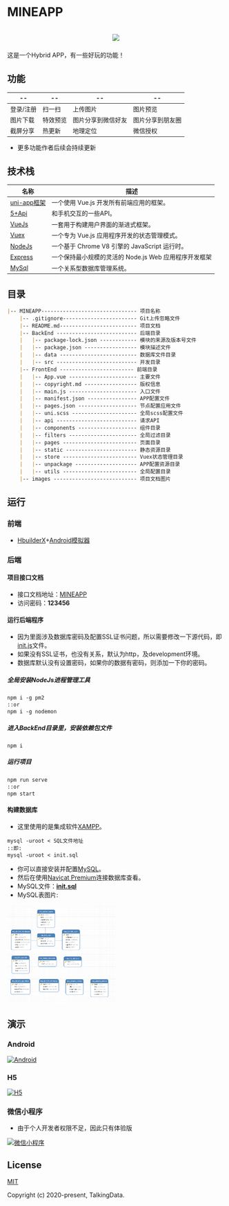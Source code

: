 # MINEAPP

<h2 style="text-align:center;"><a href="https://github.com/biaov/MINEAPP"><img src="https://img.shields.io/badge/version-1.0.1-blue" /></a></h2>

这是一个Hybrid APP，有一些好玩的功能！

## 功能

| --        | --       | --                 | --               |
|-----------|----------|--------------------|------------------|
| 登录/注册 | 扫一扫   | 上传图片           | 图片预览         |
| 图片下载  | 特效预览 | 图片分享到微信好友 | 图片分享到朋友圈 |
| 截屏分享  | 热更新   | 地理定位           | 微信授权         |

* 更多功能作者后续会持续更新

## 技术栈

| 名称                                                            | 描述                                                  |
|-----------------------------------------------------------------|-------------------------------------------------------|
| [uni-app框架](https://uniapp.dcloud.io/README)                  | 一个使用 Vue.js 开发所有前端应用的框架。              |
| [5+Api](http://www.html5plus.org/doc/zh_cn/accelerometer.html#) | 和手机交互的一些API。                                 |
| [VueJs](https://cn.vuejs.org/)                                  | 一套用于构建用户界面的渐进式框架。                    |
| [Vuex](https://vuex.vuejs.org/zh/)                              | 一个专为 Vue.js 应用程序开发的状态管理模式。          |
| [NodeJs](http://nodejs.cn/api/)                                 | 一个基于 Chrome V8 引擎的 JavaScript 运行时。         |
| [Express](http://expressjs.com/)                                | 一个保持最小规模的灵活的 Node.js Web 应用程序开发框架 |
| [MySql](https://www.mysql.com/)                                 | 一个关系型数据库管理系统。                            |

## 目录

```Markdown
|-- MINEAPP------------------------------- 项目名称
    |-- .gitignore------------------------ Git上传忽略文件
    |-- README.md------------------------- 项目文档
    |-- BackEnd -------------------------- 后端目录
    |   |-- package-lock.json ------------ 模块的来源及版本号文件
    |   |-- package.json ----------------- 模块描述文件
    |   |-- data ------------------------- 数据库文件目录
    |   |-- src -------------------------- 开发目录
    |-- FrontEnd ------------------------ 前端目录
    |   |-- App.vue ---------------------- 主要文件
    |   |-- copyright.md ----------------- 版权信息
    |   |-- main.js ---------------------- 入口文件
    |   |-- manifest.json ---------------- APP配置文件
    |   |-- pages.json ------------------- 节点配置应用文件
    |   |-- uni.scss --------------------- 全局scss配置文件
    |   |-- api -------------------------- 请求API
    |   |-- components ------------------- 组件目录
    |   |-- filters ---------------------- 全局过滤目录
    |   |-- pages ------------------------ 页面目录
    |   |-- static ----------------------- 静态资源目录
    |   |-- store ------------------------ Vuex状态管理目录
    |   |-- unpackage -------------------- APP配置资源目录
    |   |-- utils ------------------------ 全局配置目录
    |-- images --------------------------- 项目文档图片

```

## 运行

### 前端

* [HbuilderX](https://www.dcloud.io/hbuilderx.html)+[Android模拟器](http://www.ldmnq.com/ldy/baidu.html)

### 后端

#### 项目接口文档

* 接口文档地址：[MINEAPP](https://www.showdoc.cc/mineapps)
* 访问密码：**123456**

#### 运行后端程序

* 因为里面涉及数据库密码及配置SSL证书问题，所以需要修改一下源代码，即[init.js](https://github.com/biaov/MINEAPP/blob/master/BackEnd/src/utils/init.js)文件。
* 如果没有SSL证书，也没有关系，默认为http，及development环境。
* 数据库默认没有设置密码，如果你的数据有密码，则添加一下你的密码。

##### 全局安装NodeJs进程管理工具

```Basic
npm i -g pm2
::or
npm i -g nodemon
```

##### 进入BackEnd目录里，安装依赖包文件

```Basic
npm i
```

##### 运行项目

```Basic
npm run serve
::or
npm start
```

#### 构建数据库

* 这里使用的是集成软件[XAMPP](https://www.apachefriends.org/index.html)。

```Basic
mysql -uroot < SQL文件地址
::即:
mysql -uroot < init.sql
```

* 你可以直接安装并配置[MySQL](https://www.mysql.com/)。
* 然后在使用[Navicat Premium](http://www.navicat.com.cn/store/navicat-premium)连接数据库查看。
* MySQL文件：**[init.sql](https://github.com/biaov/MINEAPP/blob/master/BackEnd/data/init.sql)**
* MySQL表图片:

<a href="https://github.com/biaov/MINEAPP/blob/master/BackEnd/data/table.png"><img src="https://github.com/biaov/MINEAPP/blob/master/BackEnd/data/table.png" width="50%" alt="数据库表" title="数据库表"></a>

## 演示

### Android

<a href="http://appdown.biaov.cn/ugft"><img src="http://app.biaov.cn/mineapp/images/qrcode/Android.png" width="200px" alt="Android" title="Android"></a>

### H5

<a href="http://mineapph5.app.biaov.cn/"><img src="http://app.biaov.cn/mineapp/images/qrcode/H5.png" width="200px" alt="H5" title="H5"></a>

### 微信小程序

* 由于个人开发者权限不足，因此只有体验版

<a href="https://open.weixin.qq.com/sns/getexpappinfo?appid=wxedb0edf60129ec39&path=pages%2Findex%2Findex.html#wechat-redirect" target="_blank"><img src="http://app.biaov.cn/mineapp/images/qrcode/Applet.png" width="200px" alt="微信小程序" title="微信小程序"></a>

## License

[MIT](http://opensource.org/licenses/MIT)

Copyright (c) 2020-present, TalkingData.

[^_^]: 我们改变不了生活，但是我们可以改变对待生活的态度
[^_^]: 作者就是一个逗比